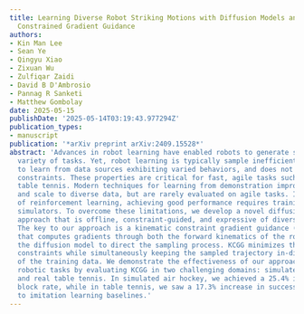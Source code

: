 ```yaml
---
title: Learning Diverse Robot Striking Motions with Diffusion Models and Kinematically
  Constrained Gradient Guidance
authors:
- Kin Man Lee
- Sean Ye
- Qingyu Xiao
- Zixuan Wu
- Zulfiqar Zaidi
- David B D'Ambrosio
- Pannag R Sanketi
- Matthew Gombolay
date: 2025-05-15
publishDate: '2025-05-14T03:19:43.977294Z'
publication_types:
- manuscript
publication: '*arXiv preprint arXiv:2409.15528*'
abstract: 'Advances in robot learning have enabled robots to generate skills for a
  variety of tasks. Yet, robot learning is typically sample inefficient, struggles
  to learn from data sources exhibiting varied behaviors, and does not naturally incorporate
  constraints. These properties are critical for fast, agile tasks such as playing
  table tennis. Modern techniques for learning from demonstration improve sample efficiency
  and scale to diverse data, but are rarely evaluated on agile tasks. In the case
  of reinforcement learning, achieving good performance requires training on high-fidelity
  simulators. To overcome these limitations, we develop a novel diffusion modeling
  approach that is offline, constraint-guided, and expressive of diverse agile behaviors.
  The key to our approach is a kinematic constraint gradient guidance (KCGG) technique
  that computes gradients through both the forward kinematics of the robot arm and
  the diffusion model to direct the sampling process. KCGG minimizes the cost of violating
  constraints while simultaneously keeping the sampled trajectory in-distribution
  of the training data. We demonstrate the effectiveness of our approach for time-critical
  robotic tasks by evaluating KCGG in two challenging domains: simulated air hockey
  and real table tennis. In simulated air hockey, we achieved a 25.4% increase in
  block rate, while in table tennis, we saw a 17.3% increase in success rate compared
  to imitation learning baselines.'
---
```

